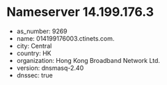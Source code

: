# Nameserver 14.199.176.3

* as_number: 9269
* name: 014199176003.ctinets.com.
* city: Central
* country: HK
* organization: Hong Kong Broadband Network Ltd.
* version: dnsmasq-2.40
* dnssec: true

